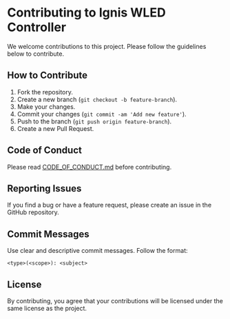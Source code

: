 # Contributing to Ignis WLED Controller

We welcome contributions to this project. Please follow the guidelines below to contribute.

## How to Contribute

1. Fork the repository.
2. Create a new branch (`git checkout -b feature-branch`).
3. Make your changes.
4. Commit your changes (`git commit -am 'Add new feature'`).
5. Push to the branch (`git push origin feature-branch`).
6. Create a new Pull Request.

## Code of Conduct

Please read [CODE_OF_CONDUCT.md](CODE_OF_CONDUCT.md) before contributing.

## Reporting Issues

If you find a bug or have a feature request, please create an issue in the GitHub repository.

## Commit Messages

Use clear and descriptive commit messages. Follow the format:
```
<type>(<scope>): <subject>
```

## License

By contributing, you agree that your contributions will be licensed under the same license as the project.